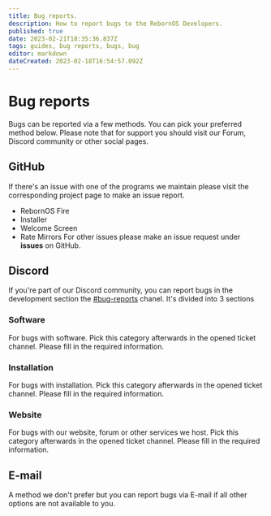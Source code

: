 ```yaml
---
title: Bug reports.
description: How to report bugs to the RebornOS Developers.
published: true
date: 2023-02-21T18:35:36.837Z
tags: guides, bug reports, bugs, bug
editor: markdown
dateCreated: 2023-02-18T16:54:57.092Z
---
```


# Bug reports
Bugs can be reported via a few methods.
You can pick your preferred method below.
Please note that for support you should visit our Forum, Discord community or other social pages.
## GitHub
If there's an issue with one of the programs we maintain please visit the corresponding project page to make an issue report.
- RebornOS Fire
- Installer
- Welcome Screen
- Rate Mirrors
For other issues please make an issue request under
**issues** on GitHub.
## Discord
If you're part of our Discord community, you can report bugs in the development section the [#bug-reports](https://discord.com/channels/805020018537660416/927929717309448212/927936296842854411) chanel.
It's divided into 3 sections
### Software
For bugs with software. Pick this category afterwards in the opened ticket channel. Please fill in the required information.
### Installation
For bugs with installation. Pick this category afterwards in the opened ticket channel. Please fill in the required information.
### Website
For bugs with our website, forum or other services we host. Pick this category afterwards in the opened ticket channel. Please fill in the required information.
## E-mail
A method we don't prefer but you can report bugs via E-mail if all other options are not available to you.


<!-- Please send us this filled out form. -->